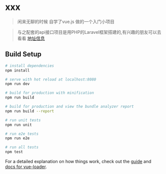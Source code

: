 # xxx

> 闲来无聊的时候 自学了vue.js   做的一个入门小项目

> 与之配套的api接口项目是用PHP的Laravel框架搭建的,有兴趣的朋友可以去看看 <a href="https://github.com/FlyingOranges/stimulus_laravel">地址信息</a>

## Build Setup

``` bash
# install dependencies
npm install

# serve with hot reload at localhost:8080
npm run dev

# build for production with minification
npm run build

# build for production and view the bundle analyzer report
npm run build --report

# run unit tests
npm run unit

# run e2e tests
npm run e2e

# run all tests
npm test
```

For a detailed explanation on how things work, check out the [guide](http://vuejs-templates.github.io/webpack/) and [docs for vue-loader](http://vuejs.github.io/vue-loader).
